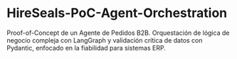 # HireSeals-PoC-Agent-Orchestration
Proof-of-Concept de un Agente de Pedidos B2B. Orquestación de lógica de negocio compleja con LangGraph y validación crítica de datos con Pydantic, enfocado en la fiabilidad para sistemas ERP.
